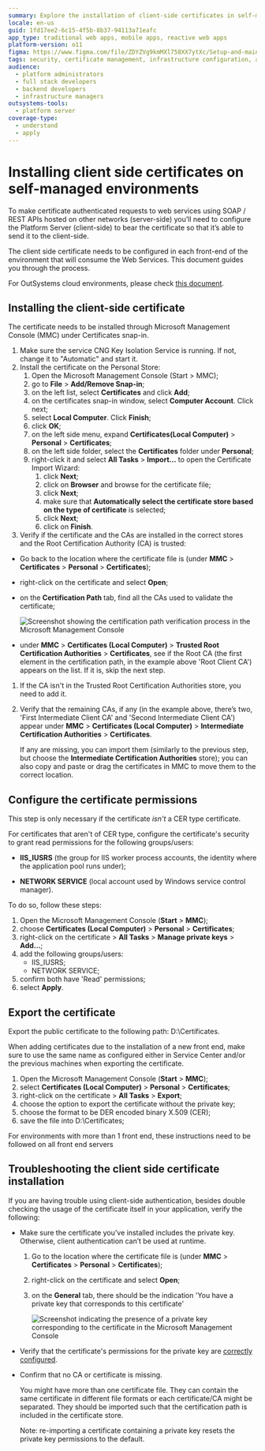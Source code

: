 ```yaml
---
summary: Explore the installation of client-side certificates in self-managed environments using OutSystems 11 (O11) for secure SOAP/REST API communications.
locale: en-us
guid: 1fd17ee2-6c15-4f5b-8b37-94113a71eafc
app_type: traditional web apps, mobile apps, reactive web apps
platform-version: o11
figma: https://www.figma.com/file/ZDYZVg9kmMXl758XX7ytXc/Setup-and-maintain-your-OutSystems-Infrastructure?type=design&node-id=2635%3A730&mode=design&t=PPL7U8XyNSIpuC5w-1
tags: security, certificate management, infrastructure configuration, api communication, system administration
audience:
  - platform administrators
  - full stack developers
  - backend developers
  - infrastructure managers
outsystems-tools:
  - platform server
coverage-type:
  - understand
  - apply
---
```


# Installing client side certificates on self-managed environments

To make certificate authenticated requests to web services using SOAP / REST APIs hosted on other networks (server-side) you’ll need to configure the Platform Server (client-side) to bear the certificate so that it’s able to send it to the client-side.

The client side certificate needs to be configured in each front-end of the environment that will consume the Web Services. This document guides you through the process.

For OutSystems cloud environments, please check [this document](https://success.outsystems.com/Support/Enterprise_Customers/Maintenance_and_Operations/Requesting_to_install_client-side_certificates_on_OutSystems_PaaS).

## Installing the client-side certificate

The certificate needs to be installed through Microsoft Management Console (MMC) under Certificates snap-in.

1. Make sure the service CNG Key Isolation Service is running. If not, change it to "Automatic" and start it.
1. Install the certificate on the Personal Store:
    1. Open the Microsoft Management Console (Start > MMC);
    1. go to **File** >  **Add/Remove Snap-in**;
    1. on the left list, select **Certificates** and click **Add**;
    1. on the certificates snap-in window, select **Computer Account**. Click next;
    1. select **Local Computer**. Click **Finish**;
    1. click **OK**;
    1. on the left side menu, expand **Certificates(Local Computer)** > **Personal** > **Certificates**;
    1. on the left side folder, select the **Certificates** folder under **Personal**;
    1. right-click it and select **All Tasks** > **Import...** to open the Certificate Import Wizard:
        1. click **Next**;
        1. click on **Browser** and browse for the certificate file;
        1. click **Next**;
        1. make sure that **Automatically select the certificate store based on the type of certificate** is selected;
        1. click **Next**;
        1. click on **Finish**.
1. Verify if the certificate and the CAs are installed in the correct stores and the Root Certification Authority (CA) is trusted:

* Go back to the location where the certificate file is (under **MMC** > **Certificates** > **Personal** > **Certificates**);
* right-click on the certificate and select **Open**;
* on the **Certification Path** tab, find all the CAs used to validate the certificate;

    ![Screenshot showing the certification path verification process in the Microsoft Management Console](images/install-client-side-cert-on-premise_0.png "Certification Path Verification")

* under **MMC** > **Certificates (Local Computer)** > **Trusted Root Certification Authorities** > **Certificates**, see if the Root CA (the first element in the certification path, in the example above 'Root Client CA')  appears on the list. If it is, skip the next step.

1. If the CA isn't in the Trusted Root Certification Authorities store, you need to add it.

1. Verify that the remaining CAs, if any (in the example above, there’s two, 'First Intermediate Client CA' and 'Second Intermediate Client CA') appear under **MMC** > **Certificates (Local Computer)** > **Intermediate Certification Authorities** > **Certificates**.

    If any are missing, you can import them (similarly to the previous step, but choose the **Intermediate Certification Authorities** store); you can also copy and paste or drag the certificates in MMC to move them to the correct location.

## Configure  the certificate permissions

This step is only necessary if the certificate _isn't_ a CER type certificate.

For certificates that aren't of CER type, configure the certificate's security to grant read permissions for the following groups/users:

* **IIS_IUSRS** (the group for IIS worker process accounts, the identity where the application pool runs under);

* **NETWORK SERVICE** (local account used by Windows service control manager).

To do so, follow these steps:

1. Open the Microsoft Management Console (**Start** > **MMC**);
1. choose **Certificates (Local Computer)** > **Personal** > **Certificates**;
1. right-click on the certificate > **All Tasks** > **Manage private keys** > **Add...**;
1. add the following groups/users:
    * IIS_IUSRS;
    * NETWORK SERVICE;
1. confirm both have 'Read' permissions;
1. select **Apply**.

## Export the certificate

Export the public certificate to the following path: D:\Certificates.

When adding certificates due to the installation of a new front end, make sure to use the same name as configured either in Service Center and/or the previous machines when exporting the certificate.

1. Open the Microsoft Management Console (**Start** > **MMC**);
1. select **Certificates (Local Computer)** > **Personal** > **Certificates**;
1. right-click on the certificate > **All Tasks** > **Export**;
1. choose the option to export the certificate without the private key;
1. choose the format to be DER encoded binary X.509 (CER);
1. save the file into D:\Certificates;

For environments with more than 1 front end, these instructions need to be followed on all front end servers

## Troubleshooting the client side certificate installation

If you are having trouble using client-side authentication, besides double checking the usage of the certificate itself in your application, verify the following:

* Make sure the certificate you’ve installed includes the private key. Otherwise, client authentication can’t be used at runtime.

    1. Go to the location where the certificate file is (under **MMC** > **Certificates** > **Personal** > **Certificates**);
    1. right-click on the certificate and select **Open**;
    1. on the **General** tab, there should be the indication 'You have a private key that corresponds to this certificate'

        ![Screenshot indicating the presence of a private key corresponding to the certificate in the Microsoft Management Console](images/install-client-side-cert-on-premise_1.png "Private Key Correspondence Confirmation")

* Verify that the certificate's permissions for the private key are [correctly configured](https://success.outsystems.com/Support/Enterprise_Customers/Maintenance_and_Operations/Installing_client_side_certificates_on_on-premises_environments#Configure__the_certificate_permissions).

* Confirm that no CA or certificate is missing.

    You might have more than one certificate file. They can contain the same certificate in different file formats or each certificate/CA might be separated. They should be imported such that the certification path is included in the certificate store.

    Note: re-importing a certificate containing a private key resets the private key permissions to the default.
